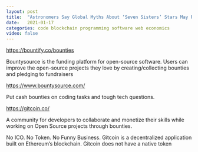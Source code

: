 ```yaml
---
layout: post
title:  "Astronomers Say Global Myths About ‘Seven Sisters’ Stars May Reach Back 100,000 Years"
date:   2021-01-17
categories: code blockchain programming software web economics
video: false
---
```


https://bountify.co/bounties

Bountysource is the funding platform for open-source software. Users can improve the open-source projects they love by creating/collecting bounties and pledging to fundraisers

https://www.bountysource.com/

Put cash bounties on coding tasks and tough tech questions.

https://gitcoin.co/

A community for developers to collaborate and monetize their skills while working on Open Source projects through bounties.

No ICO. No Token. No Funny Business.
Gitcoin is a decentralized application built on Ethereum’s blockchain. Gitcoin does not have a native token
